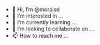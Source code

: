 - 👋 Hi, I’m @moraisd
- 👀 I’m interested in ...
- 🌱 I’m currently learning ...
- 💞️ I’m looking to collaborate on ...
- 📫 How to reach me ...

<!---
moraisd/moraisd is a ✨ special ✨ repository because its `README.md` (this file) appears on your GitHub profile.
You can click the Preview link to take a look at your changes.
--->
